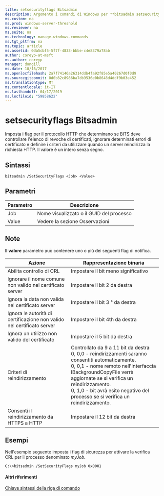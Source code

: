 ```yaml
---
title: setsecurityflags Bitsadmin
description: Argomento i comandi di Windows per **bitsadmin setsecurityflags** -set di flag per il protocollo HTTP che determinano se BITS deve controllare l'elenco di revoche di certificati, ignorare determinati errori di certificato e definire i criteri da utilizzare quando un server Reindirizza la richiesta HTTP.
ms.custom: na
ms.prod: windows-server-threshold
ms.reviewer: na
ms.suite: na
ms.technology: manage-windows-commands
ms.tgt_pltfrm: na
ms.topic: article
ms.assetid: 0da5cbf5-5f7f-4833-bbbe-c4e8379a78ab
author: coreyp-at-msft
ms.author: coreyp
manager: dongill
ms.date: 10/16/2017
ms.openlocfilehash: 2a7f74146a26314ddb4fa92f85e5a40267d0f0d9
ms.sourcegitcommit: 0d0b32c8986ba7db9536e0b8648d4ddf9b03e452
ms.translationtype: MT
ms.contentlocale: it-IT
ms.lasthandoff: 04/17/2019
ms.locfileid: "59858622"
---
```

# <a name="bitsadmin-setsecurityflags"></a>setsecurityflags Bitsadmin



Imposta i flag per il protocollo HTTP che determinano se BITS deve controllare l'elenco di revoche di certificati, ignorare determinati errori di certificato e definire i criteri da utilizzare quando un server reindirizza la richiesta HTTP. Il valore è un intero senza segno.

## <a name="syntax"></a>Sintassi

```
bitsadmin /SetSecurityFlags <Job> <Value>
```

## <a name="parameters"></a>Parametri

|Parametro|Descrizione|
|---------|-----------|
|Job|Nome visualizzato o il GUID del processo|
|Value|Vedere la sezione Osservazioni|

## <a name="remarks"></a>Note

Il **valore** parametro può contenere uno o più dei seguenti flag di notifica.

|Azione|Rappresentazione binaria|
|------|---------------------|
|Abilita controllo di CRL|Impostare il bit meno significativo|
|Ignorare il nome comune non valido nel certificato server|Impostare il bit 2 da destra|
|Ignora la data non valida nel certificato server|Impostare il bit 3 ° da destra|
|Ignora le autorità di certificazione non valido nel certificato server|Impostare il bit 4th da destra|
|Ignora un utilizzo non valido del certificato|Impostare il 5 bit da destra|
|Criteri di reindirizzamento|Controllato da 9 a 11 bit da destra</br>0, 0,0 - reindirizzamenti saranno consentiti automaticamente.</br>0, 0,1 - nome remoto nell'interfaccia IBackgroundCopyFile verrà aggiornate se si verifica un reindirizzamento.</br>0, 1,0 - bit avrà esito negativo del processo se si verifica un reindirizzamento.|
|Consenti il reindirizzamento da HTTPS a HTTP|Impostare il 12 bit da destra|

## <a name="BKMK_examples"></a>Esempi

Nell'esempio seguente imposta i flag di sicurezza per attivare la verifica CRL per il processo denominato *myJob*.
```
C:\>bitsadmin /SetSecurityFlags myJob 0x0001
```

#### <a name="additional-references"></a>Altri riferimenti

[Chiave sintassi della riga di comando](command-line-syntax-key.md)